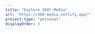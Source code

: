 ```yaml
---
title: "Explore 360º Media"
url: "https://360-media.netlify.app/"
project-type: "personal"
displayOrder: 3
---
```


